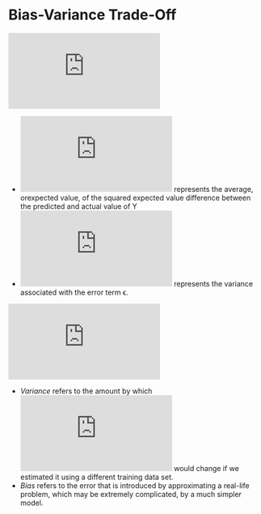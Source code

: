 Bias-Variance Trade-Off
=======================

![\begin{align*}E(Y-\hat{Y})^2 &=E[f(X)+\epsilon-\hat{f}(X)]^2\\&=[f(X)-\hat{f}(X))]^2+\textrm{Var}(\epsilon)\end{align*}](http://latex.codecogs.com/gif.latex?%5Cbegin%7Balign*%7DE%28Y-%5Chat%7BY%7D%29%5E2%20%26%3DE%5Bf%28X%29&plus;%5Cepsilon-%5Chat%7Bf%7D%28X%29%5D%5E2%5C%5C%26%3D%5Bf%28X%29-%5Chat%7Bf%7D%28X%29%29%5D%5E2&plus;%5Ctextrm%7BVar%7D%28%5Cepsilon%29%5Cend%7Balign*%7D)

- ![E(Y-\hat{Y})^2](http://latex.codecogs.com/gif.latex?E%28Y-%5Chat%7BY%7D%29%5E2) represents the average, orexpected value, of the squared expected value difference between the predicted and actual value of Y
- ![\textrm{Var}(\epsilon)](http://latex.codecogs.com/gif.latex?%5Ctextrm%7BVar%7D%28%5Cepsilon%29) represents the variance associated with the error term ϵ.

![E\left(y_0-\hat{f}(x_0)\right)^2=\textrm{Var}(\hat{f}(x_0))+\textrm{Bias}[(\hat{f}(x_0))]^2+\textrm{Var}(\epsilon)](http://latex.codecogs.com/gif.latex?E%5Cleft%28y_0-%5Chat%7Bf%7D%28x_0%29%5Cright%29%5E2%3D%5Ctextrm%7BVar%7D%28%5Chat%7Bf%7D%28x_0%29%29&plus;%5Ctextrm%7BBias%7D%5B%28%5Chat%7Bf%7D%28x_0%29%29%5D%5E2&plus;%5Ctextrm%7BVar%7D%28%5Cepsilon%29)

- *Variance* refers to the amount by which ![\hat{f}](http://latex.codecogs.com/gif.latex?%5Chat%7Bf%7D) would change if we estimated it using a different training data set.
- *Bias* refers to the error that is introduced by approximating a real-life problem, which may be extremely complicated, by a much simpler model.

